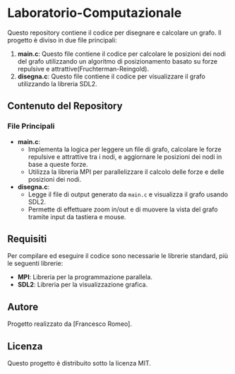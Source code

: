 # Laboratorio-Computazionale

Questo repository contiene il codice per disegnare e calcolare un grafo. Il progetto è diviso in due file principali:

1. **main.c**: Questo file contiene il codice per calcolare le posizioni dei nodi del grafo utilizzando un algoritmo di posizionamento basato su forze repulsive e attrattive(Fruchterman-Reingold).
2. **disegna.c**: Questo file contiene il codice per visualizzare il grafo utilizzando la libreria SDL2.

## Contenuto del Repository

### File Principali

- **main.c**: 
  - Implementa la logica per leggere un file di grafo, calcolare le forze repulsive e attrattive tra i nodi, e aggiornare le posizioni dei nodi in base a queste forze.
  - Utilizza la libreria MPI per parallelizzare il calcolo delle forze e delle posizioni dei nodi.
- **disegna.c**: 
  - Legge il file di output generato da `main.c` e visualizza il grafo usando SDL2.
  - Permette di effettuare zoom in/out e di muovere la vista del grafo tramite input da tastiera e mouse.

## Requisiti

Per compilare ed eseguire il codice sono necessarie le librerie standard, più le seguenti librerie:

- **MPI**: Libreria per la programmazione parallela.
- **SDL2**: Libreria per la visualizzazione grafica.

## Autore

Progetto realizzato da [Francesco Romeo]. 
## Licenza

Questo progetto è distribuito sotto la licenza MIT.
